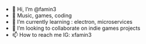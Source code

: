 - 👋 Hi, I’m @famin3
- 👀 Music, games, coding
- 🌱 I’m currently learning : electron, microservices 
- 💞️ I’m looking to collaborate on indie games projects
- 📫 How to reach me IG: xfamin3 

